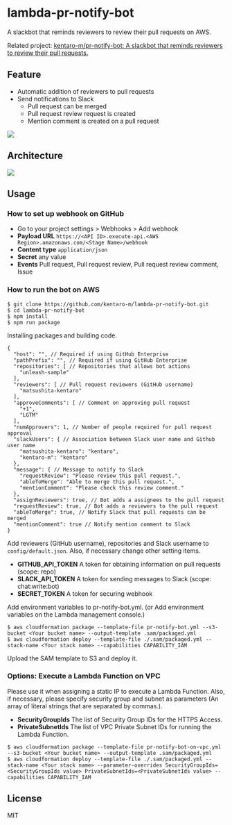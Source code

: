 # lambda-pr-notify-bot
A slackbot that reminds reviewers to review their pull requests on AWS.

Related project: [kentaro-m/pr-notify-bot: A slackbot that reminds reviewers to review their pull requests.](https://github.com/kentaro-m/pr-notify-bot)

## Feature
* Automatic addition of reviewers to pull requests
* Send notifications to Slack
  * Pull request can be merged
  * Pull request review request is created
  * Mention comment is created on a pull request

![](./demo.png)

## Architecture
![](./architecture.png)

## Usage

### How to set up webhook on GitHub
* Go to your project settings > Webhooks > Add webhook
* **Payload URL** `https://<API ID>.execute-api.<AWS Region>.amazonaws.com/<Stage Name>/webhook`
* **Content type** `application/json`
* **Secret** any value
* **Events** Pull request, Pull request review, Pull request review comment, Issue

### How to run the bot on AWS
```
$ git clone https://github.com/kentaro-m/lambda-pr-notify-bot.git
$ cd lambda-pr-notify-bot
$ npm install
$ npm run package
```

Installing packages and building code.

```
{
  "host": "", // Required if using GitHub Enterprise
  "pathPrefix": "", // Required if using GitHub Enterprise
  "repositories": [ // Repositories that allows bot actions
    "unleash-sample"
  ],
  "reviewers": [ // Pull request reviewers (GitHub username)
    "matsushita-kentaro"
  ],
  "approveComments": [ // Comment on approving pull request
    "+1",
    "LGTM"
  ],
  "numApprovers": 1, // Number of people required for pull request approval
  "slackUsers": { // Association between Slack user name and Github user name
    "matsushita-kentaro": "kentaro",
    "kentaro-m": "kentaro"
  },
  "message": { // Message to notify to Slack
    "requestReview": "Please review this pull request.",
    "ableToMerge": "Able to merge this pull request.",
    "mentionComment": "Please check this review comment."
  },
  "assignReviewers": true, // Bot adds a assignees to the pull request
  "requestReview": true, // Bot adds a reviewers to the pull request
  "ableToMerge": true, // Notify Slack that pull requests can be merged
  "mentionComment": true // Notify mention comment to Slack
}
```

Add reviewers (GitHub username), repositories and Slack username to `config/default.json`. Also, if necessary change other setting items.

* **GITHUB_API_TOKEN** A token for obtaining information on pull requests (scope: repo)
* **SLACK_API_TOKEN** A token for sending messages to Slack (scope: chat:write:bot)
* **SECRET_TOKEN** A token for securing webhook

Add environment variables to pr-notify-bot.yml. (or Add environment variables on the Lambda management console.)

```
$ aws cloudformation package --template-file pr-notify-bot.yml --s3-bucket <Your bucket name> --output-template .sam/packaged.yml
$ aws cloudformation deploy --template-file ./.sam/packaged.yml --stack-name <Your stack name> --capabilities CAPABILITY_IAM
```

Upload the SAM template to S3 and deploy it.

### Options: Execute a Lambda Function on VPC
Please use it when assigning a static IP to execute a Lambda Function. Also, if necessary, please specify security group and subnet as parameters (An array of literal strings that are separated by commas.).

* **SecurityGroupIds** The list of Security Group IDs for the HTTPS Access.
* **PrivateSubnetIds** The list of VPC Private Subnet IDs for running the Lambda Function.

```
$ aws cloudformation package --template-file pr-notify-bot-on-vpc.yml --s3-bucket <Your bucket name> --output-template .sam/packaged.yml
$ aws cloudformation deploy --template-file ./.sam/packaged.yml --stack-name <Your stack name> --parameter-overrides SecurityGroupIds=<SecurityGroupIds value> PrivateSubnetIds=<PrivateSubnetIds value> --capabilities CAPABILITY_IAM
```

## License
MIT
